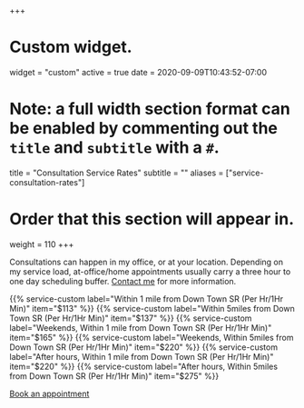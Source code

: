 +++
# Custom widget.
widget = "custom"
active = true
date = 2020-09-09T10:43:52-07:00

# Note: a full width section format can be enabled by commenting out the `title` and `subtitle` with a `#`.
title = "Consultation Service Rates"
subtitle = ""
aliases = ["service-consultation-rates"]
# Order that this section will appear in.
weight = 110
+++

Consultations can happen in my office, or at your location. Depending on my service load, at-office/home appointments usually carry a three hour to one day scheduling buffer. [Contact me](/#contact) for more information. 

{{% service-custom label="Within 1 mile from Down Town SR (Per Hr/1Hr Min)" item="$113" %}}
{{% service-custom label="Within 5miles from Down Town SR (Per Hr/1Hr Min)" item="$137" %}}
{{% service-custom label="Weekends, Within 1 mile from Down Town SR (Per Hr/1Hr Min)" item="$165" %}}
{{% service-custom label="Weekends, Within 5miles from Down Town SR (Per Hr/1Hr Min)" item="$220" %}}
{{% service-custom label="After hours, Within 1 mile from Down Town SR (Per Hr/1Hr Min)" item="$220" %}}
{{% service-custom label="After hours, Within 5miles from Down Town SR (Per Hr/1Hr Min)" item="$275" %}}

<a href="https://harmonizely.com/scottrlarson">Book an appointment</a> 